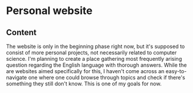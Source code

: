 # Personal website
## Content
The website is only in the beginning phase right now, but it's supposed to consist of more personal projects, not necessarily related to computer science. I'm planning to create a place gathering most frequently arising question regarding the English language with thorough answers. While the are websites aimed specifically for this, I haven't come across an easy-to-navigate one where one could browse through topics and check if there's something they still don't know. This is one of my goals for now.